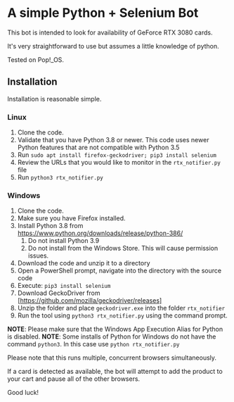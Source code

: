 # A simple Python + Selenium Bot

This bot is intended to look for availability of GeForce RTX 3080 cards.

It's very straightforward to use but assumes a little knowledge of python.

Tested on Pop!\_OS.

## Installation

Installation is reasonable simple.

### Linux

1. Clone the code.
2. Validate that you have Python 3.8 or newer. This code uses newer Python features that are not compatible with Python 3.5
3. Run `sudo apt install firefox-geckodriver; pip3 install selenium`
4. Review the URLs that you would like to monitor in the `rtx_notifier.py` file
5. Run `python3 rtx_notifier.py`

### Windows

1. Clone the code.
1. Make sure you have Firefox installed.
1. Install Python 3.8 from https://www.python.org/downloads/release/python-386/
   1. Do not install Python 3.9
   1. Do not install from the Windows Store. This will cause permission issues.
1. Download the code and unzip it to a directory
1. Open a PowerShell prompt, navigate into the directory with the source code
1. Execute: `pip3 install selenium`
1. Download GeckoDriver from [https://github.com/mozilla/geckodriver/releases]
1. Unzip the folder and place `geckodriver.exe` into the folder `rtx_notifier`
1. Run the tool using `python3 rtx_notifier.py` using the command prompt.

**NOTE**: Please make sure that the Windows App Execution Alias for Python is disabled.
**NOTE**: Some installs of Python for Windows do not have the command `python3`. In this case use `python rtx_notifier.py`

Please note that this runs multiple, concurrent browsers simultaneously.

If a card is detected as available, the bot will attempt to add the product to your cart and pause all of the other browsers.

Good luck!

